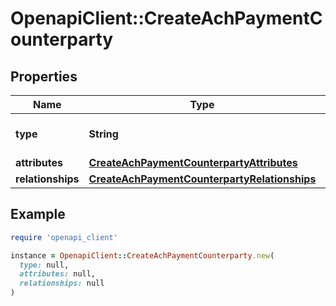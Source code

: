 # OpenapiClient::CreateAchPaymentCounterparty

## Properties

| Name | Type | Description | Notes |
| ---- | ---- | ----------- | ----- |
| **type** | **String** |  | [optional][default to &#39;achPayment&#39;] |
| **attributes** | [**CreateAchPaymentCounterpartyAttributes**](CreateAchPaymentCounterpartyAttributes.md) |  |  |
| **relationships** | [**CreateAchPaymentCounterpartyRelationships**](CreateAchPaymentCounterpartyRelationships.md) |  |  |

## Example

```ruby
require 'openapi_client'

instance = OpenapiClient::CreateAchPaymentCounterparty.new(
  type: null,
  attributes: null,
  relationships: null
)
```


